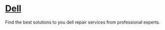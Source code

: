 [Dell](http://upload.wikimedia.org/wikipedia/commons/4/48/Dell_Logo.svg)
====

Find the best solutions to you dell repair services from professional experts.
